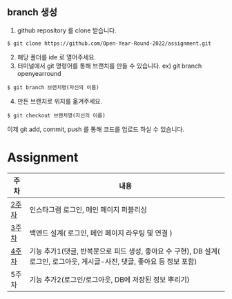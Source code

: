 ## branch 생성
1. github repository 를 clone 받습니다.

```git
$ git clone https://github.com/Open-Year-Round-2022/assignment.git
```

2. 해당 폴더를 ide 로 열어주세요.
3. 터미널에서 git 명령어를 통해 브랜치를 만들 수 있습니다.
ex) git branch openyearround
```git
$ git branch 브랜치명(자신의 이름)
```
4. 만든 브랜치로 위치를 옮겨주세요.
```git
$ git checkout 브랜치명(자신의 이름)
```

이제 git add, commit, push 를 통해 코드를 업로드 하실 수 있습니다.


 # Assignment
주차 | 내용 
--------|-----------
[2주차](https://github.com/Open-Year-Round-2022/assignment/blob/main/week2)|인스타그램 로그인, 메인 페이지 퍼블리싱
[3주차](https://github.com/Open-Year-Round-2022/assignment/blob/main/week3)|백엔드 설계( 로그인, 메인 페이지 라우팅 및 연결 )
[4주차](https://github.com/Open-Year-Round-2022/assignment/blob/main/week4)|기능 추가1(댓글, 반복문으로 피드 생성, 좋아요 수 구현), DB 설계( 로그인, 로그아웃, 게시글-사진, 댓글, 좋아요 등 정보 포함)
5주차|기능 추가2(로그인/로그아웃, DB에 저장된 정보 뿌리기)

